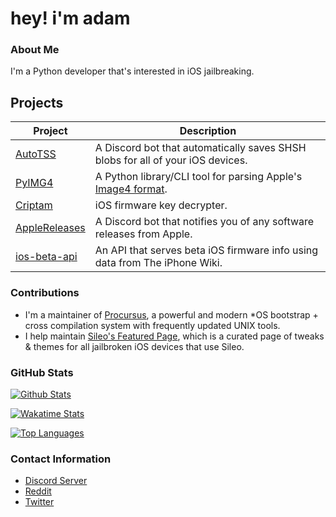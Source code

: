 # hey! i'm adam

### About Me
I'm a Python developer that's interested in iOS jailbreaking.

## Projects
| Project                                                    | Description                                                                                                       |
|------------------------------------------------------------|-------------------------------------------------------------------------------------------------------------------|
| [AutoTSS](https://github.com/m1stadev/AutoTSS)             | A Discord bot that automatically saves SHSH blobs for all of your iOS devices.                                    |
| [PyIMG4](https://github.com/m1stadev/PyIMG4)               | A Python library/CLI tool for parsing Apple's [Image4 format](https://www.theiphonewiki.com/wiki/IMG4_File_Format). |
| [Criptam](https://github.com/m1stadev/Criptam)             | iOS firmware key decrypter.                                                                                       |
| [AppleReleases](https://github.com/m1stadev/AppleReleases) | A Discord bot that notifies you of any software releases from Apple.                                              |
| [ios-beta-api](https://github.com/m1stadev/ios-beta-api)   | An API that serves beta iOS firmware info using data from The iPhone Wiki.                                        |

### Contributions
- I'm a maintainer of [Procursus](https://github.com/ProcursusTeam/Procursus), a powerful and modern *OS bootstrap + cross compilation system with frequently updated UNIX tools.
- I help maintain [Sileo's Featured Page](https://github.com/Sileo/featuredpage), which is a curated page of tweaks & themes for all jailbroken iOS devices that use Sileo.

### GitHub Stats

[![Github Stats](https://github-readme-stats.vercel.app/api?username=m1stadev&show_icons=true&count_private=true&theme=dark)](https://github.com/m1stadev)

[![Wakatime Stats](https://github-readme-stats.vercel.app/api/wakatime?username=m1stadev&theme=dark)](https://github.com/m1stadev)

[![Top Languages](https://github-readme-stats.vercel.app/api/top-langs/?username=m1stadev&layout=compact&langs_count=6&hide=assembly&theme=dark)](https://github.com/m1stadev)

### Contact Information
- [Discord Server](https://m1sta.xyz/discord)
- [Reddit](https://m1sta.xyz/reddit)
- [Twitter](https://m1sta.xyz/twitter)
